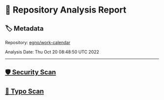 # 🧪 Repository Analysis Report

## 🏷️ Metadata

Repository:
[egno/work-calendar](https://github.com/egno/work-calendar)

Analysis Date:
Thu Oct 20 08:48:50 UTC 2022

---

## [🛡️ Security Scan](./security)


## [🚫 Typo Scan](./typos)


